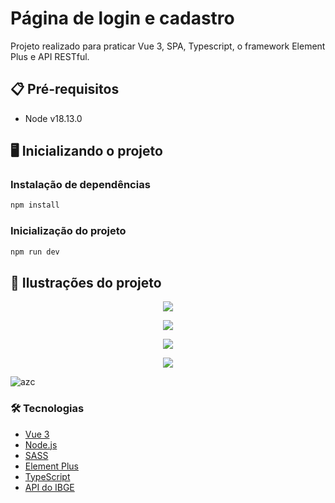 # Página de login e cadastro

Projeto realizado para praticar Vue 3, SPA, Typescript, o framework Element Plus e API RESTful.

## 📋 Pré-requisitos

- Node v18.13.0

## 🖥️ Inicializando o projeto

### Instalação de dependências

```sh
npm install
```
### Inicialização do projeto

```sh
npm run dev
```

## 🎨 Ilustrações do projeto

<p align="center">
    <img src="https://cdn.discordapp.com/attachments/1048325700794458152/1067976457550319616/image.png"/>
</p>

<p align="center">
    <img src="https://cdn.discordapp.com/attachments/1048325700794458152/1067976506241994773/image.png"/>
</p>

<p align="center">
    <img src="https://cdn.discordapp.com/attachments/1048325700794458152/1067976542698885150/image.png"/>
</p>

<p align="center">
    <img src="https://cdn.discordapp.com/attachments/1048325700794458152/1072353161391652875/image.png"/>
</p>

![azc](https://user-images.githubusercontent.com/65923385/214737550-274d4f0d-ad82-4737-8195-15357f5d4627.gif)

### 🛠 Tecnologias

- [Vue 3](https://vuejs.org/)
- [Node.js](https://nodejs.org/en/)
- [SASS](https://sass-lang.com/)
- [Element Plus](https://element-plus.org/en-US/)
- [TypeScript](https://www.typescriptlang.org/)
- [API do IBGE](https://servicodados.ibge.gov.br/api/docs/paises/)

